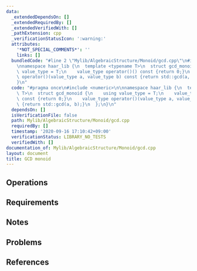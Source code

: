 ```yaml
---
data:
  _extendedDependsOn: []
  _extendedRequiredBy: []
  _extendedVerifiedWith: []
  _pathExtension: cpp
  _verificationStatusIcon: ':warning:'
  attributes:
    '*NOT_SPECIAL_COMMENTS*': ''
    links: []
  bundledCode: "#line 2 \"Mylib/AlgebraicStructure/Monoid/gcd.cpp\"\n#include <numeric>\n\
    \nnamespace haar_lib {\n  template <typename T>\n  struct gcd_monoid {\n    using\
    \ value_type = T;\n    value_type operator()() const {return 0;}\n    value_type\
    \ operator()(value_type a, value_type b) const {return std::gcd(a, b);}\n  };\n\
    }\n"
  code: "#pragma once\n#include <numeric>\n\nnamespace haar_lib {\n  template <typename\
    \ T>\n  struct gcd_monoid {\n    using value_type = T;\n    value_type operator()()\
    \ const {return 0;}\n    value_type operator()(value_type a, value_type b) const\
    \ {return std::gcd(a, b);}\n  };\n}\n"
  dependsOn: []
  isVerificationFile: false
  path: Mylib/AlgebraicStructure/Monoid/gcd.cpp
  requiredBy: []
  timestamp: '2020-09-16 17:10:42+09:00'
  verificationStatus: LIBRARY_NO_TESTS
  verifiedWith: []
documentation_of: Mylib/AlgebraicStructure/Monoid/gcd.cpp
layout: document
title: GCD monoid
---
```


## Operations

## Requirements

## Notes

## Problems

## References
